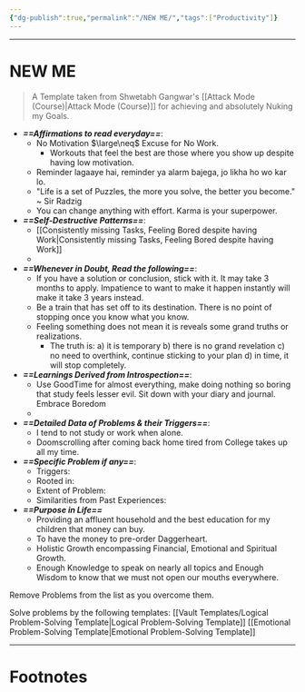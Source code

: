 ```yaml
---
{"dg-publish":true,"permalink":"/NEW ME/","tags":["Productivity"]}
---
```



---
# NEW ME
> A Template taken from Shwetabh Gangwar's [[Attack Mode (Course)\|Attack Mode (Course)]] for achieving and absolutely Nuking my Goals.

- ***==Affirmations to read everyday==***:
	- No Motivation $\large\neq$ Excuse for No Work. 
		- Workouts that feel the best are those where you show up despite having low motivation.
	- Reminder lagaaye hai, reminder ya alarm bajega, jo likha ho wo kar lo.
	- "Life is a set of Puzzles, the more you solve, the better you become." ~ Sir Radzig
	- You can change anything with effort. Karma is your superpower.
- ***==Self-Destructive Patterns==***:
	- [[Consistently missing Tasks, Feeling Bored despite having Work\|Consistently missing Tasks, Feeling Bored despite having Work]]
	- 
- ***==Whenever in Doubt, Read the following==***:
	- If you have a solution or conclusion, stick with it. It may take 3 months to apply. Impatience to want to make it happen instantly will make it take 3 years instead.
	- Be a train that has set off to its destination. There is no point of stopping once you know what you know.
	- Feeling something does not mean it is reveals some grand truths or realizations.
		- The truth is: a) it is temporary b) there is no grand revelation c) no need to overthink, continue sticking to your plan d) in time, it will stop completely.
- ***==Learnings Derived from Introspection==***:
	- Use GoodTime for almost everything, make doing nothing so boring that study feels lesser evil. Sit down with your diary and journal. Embrace Boredom
	- 
- ***==Detailed Data of Problems & their Triggers==***:
	- I tend to not study or work when alone.
	- Doomscrolling after coming back home tired from College takes up all my time.
- ***==Specific Problem if any==***:
	- Triggers:
	- Rooted in:
	- Extent of Problem:
	- Similarities from Past Experiences:
- ***==Purpose in Life==***
	- Providing an affluent household and the best education for my children that money can buy.
	- To have the money to pre-order Daggerheart.
	- Holistic Growth encompassing Financial, Emotional and Spiritual Growth.
	- Enough Knowledge to speak on nearly all topics and Enough Wisdom to know that we must not open our mouths everywhere.


Remove Problems from the list as you overcome them.

Solve problems by the following templates: 
[[Vault Templates/Logical Problem-Solving Template\|Logical Problem-Solving Template]]
[[Emotional Problem-Solving Template\|Emotional Problem-Solving Template]]

---
# Footnotes